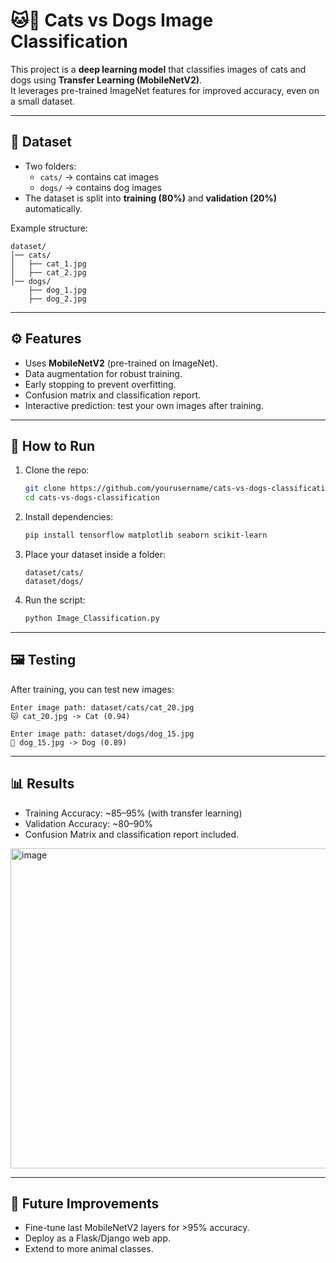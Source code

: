 # 🐱🐶 Cats vs Dogs Image Classification

This project is a **deep learning model** that classifies images of cats and dogs using **Transfer Learning (MobileNetV2)**.  
It leverages pre-trained ImageNet features for improved accuracy, even on a small dataset.

---

## 📂 Dataset
- Two folders:
  - `cats/` → contains cat images
  - `dogs/` → contains dog images
- The dataset is split into **training (80%)** and **validation (20%)** automatically.

Example structure:
```
dataset/
│── cats/
│   ├── cat_1.jpg
│   ├── cat_2.jpg
│── dogs/
    ├── dog_1.jpg
    ├── dog_2.jpg
```

---

## ⚙️ Features
- Uses **MobileNetV2** (pre-trained on ImageNet).
- Data augmentation for robust training.
- Early stopping to prevent overfitting.
- Confusion matrix and classification report.
- Interactive prediction: test your own images after training.

---

## 🚀 How to Run
1. Clone the repo:
   ```bash
   git clone https://github.com/yourusername/cats-vs-dogs-classification.git
   cd cats-vs-dogs-classification
   ```

2. Install dependencies:
   ```bash
   pip install tensorflow matplotlib seaborn scikit-learn
   ```

3. Place your dataset inside a folder:
   ```
   dataset/cats/
   dataset/dogs/
   ```

4. Run the script:
   ```bash
   python Image_Classification.py
   ```

---

## 🖼️ Testing
After training, you can test new images:
```
Enter image path: dataset/cats/cat_20.jpg
🐱 cat_20.jpg -> Cat (0.94)

Enter image path: dataset/dogs/dog_15.jpg
🦮 dog_15.jpg -> Dog (0.89)
```

---

## 📊 Results
- Training Accuracy: ~85–95% (with transfer learning)
- Validation Accuracy: ~80–90%
- Confusion Matrix and classification report included.
<img width="1302" height="512" alt="image" src="https://github.com/user-attachments/assets/4bffa77c-c7c4-468c-871a-75f703905d82" />

---

## 📌 Future Improvements
- Fine-tune last MobileNetV2 layers for >95% accuracy.
- Deploy as a Flask/Django web app.
- Extend to more animal classes.

